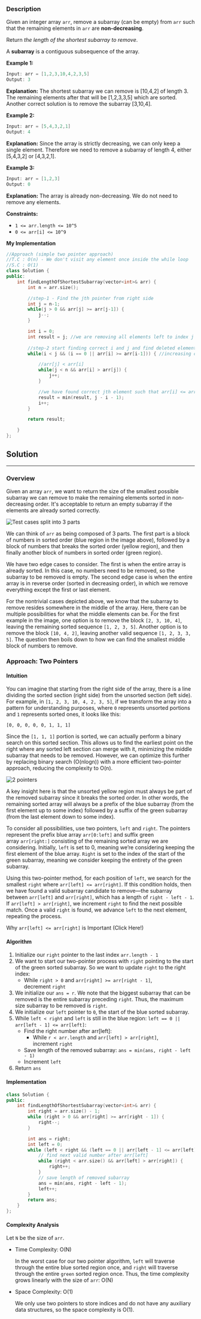 ### Description

Given an integer array `arr`, remove a subarray (can be empty) from `arr` such that the remaining elements in `arr` are **non-decreasing**.

Return _the length of the shortest subarray to remove_.

A **subarray** is a contiguous subsequence of the array.

**Example 1:**

```cpp
Input: arr = [1,2,3,10,4,2,3,5]
Output: 3
```
**Explanation:** The shortest subarray we can remove is [10,4,2] of length 3. The remaining elements after that will be [1,2,3,3,5] which are sorted.
Another correct solution is to remove the subarray [3,10,4].

**Example 2:**

```cpp
Input: arr = [5,4,3,2,1]
Output: 4
```
**Explanation:** Since the array is strictly decreasing, we can only keep a single element. Therefore we need to remove a subarray of length 4, either [5,4,3,2] or [4,3,2,1].

**Example 3:**

```cpp
Input: arr = [1,2,3]
Output: 0
```
**Explanation:** The array is already non-decreasing. We do not need to remove any elements.

**Constraints:**

- `1 <= arr.length <= 10^5`
- `0 <= arr[i] <= 10^9`

**My Implementation**

```cpp
//Approach (simple two pointer approach)
//T.C : O(n) - We don't visit any element once inside the while loop
//S.C : O(1)
class Solution {
public:
    int findLengthOfShortestSubarray(vector<int>& arr) {
        int n = arr.size();

        //step-1 - Find the jth pointer from right side
        int j = n-1;
        while(j > 0 && arr[j] >= arr[j-1]) {
            j--;
        }

        int i = 0;
        int result = j; //we are removing all elements left to index j  becasue index j to n-1 are sorted
        
        //step-2 start finding correct i and j and find deleted elements = j - i - 1
        while(i < j && (i == 0 || arr[i] >= arr[i-1])) { //increasing ordere of elements from i

            //arr[j] < arr[i]
            while(j < n && arr[i] > arr[j]) {
                j++;
            }

            //we have found correct jth element such that arr[i] <= arr[j]
            result = min(result, j - i - 1);
            i++;
        }

        return result;

    }
};
```

## Solution

---

### Overview

Given an array `arr`, we want to return the size of the smallest possible subarray we can remove to make the remaining elements sorted in non-decreasing order. It's acceptable to return an empty subarray if the elements are already sorted correctly.

![Test cases split into 3 parts](https://leetcode.com/problems/shortest-subarray-to-be-removed-to-make-array-sorted/Figures/1574/shortest_subarray_to_be_removed.png)

We can think of `arr` as being composed of 3 parts. The first part is a block of numbers in sorted order (blue region in the image above), followed by a block of numbers that breaks the sorted order (yellow region), and then finally another block of numbers in sorted order (green region).

We have two edge cases to consider. The first is when the entire array is already sorted. In this case, no numbers need to be removed, so the subarray to be removed is empty. The second edge case is when the entire array is in reverse order (sorted in decreasing order), in which we remove everything except the first or last element.

For the nontrivial cases depicted above, we know that the subarray to remove resides somewhere in the middle of the array. Here, there can be multiple possibilities for what the middle elements can be. For the first example in the image, one option is to remove the block `[2, 3, 10, 4]`, leaving the remaining sorted sequence `[1, 2, 3, 5]`. Another option is to remove the block `[10, 4, 2]`, leaving another valid sequence `[1, 2, 3, 3, 5]`. The question then boils down to how we can find the smallest middle block of numbers to remove.

### Approach: Two Pointers

#### Intuition

You can imagine that starting from the right side of the array, there is a line dividing the sorted section (right side) from the unsorted section (left side). For example, in `[1, 2, 3, 10, 4, 2, 3, 5]`, if we transform the array into a pattern for understanding purposes, where `0` represents unsorted portions and `1` represents sorted ones, it looks like this:

`[0, 0, 0, 0, 0, 1, 1, 1]`

Since the `[1, 1, 1]` portion is sorted, we can actually perform a binary search on this sorted section. This allows us to find the earliest point on the right where any sorted left section can merge with it, minimizing the middle subarray that needs to be removed. However, we can optimize this further by replacing binary search (O(nlogn)) with a more efficient two-pointer approach, reducing the complexity to O(n).

![2 pointers](https://leetcode.com/problems/shortest-subarray-to-be-removed-to-make-array-sorted/Figures/1574/two_pointers.png)

A key insight here is that the unsorted yellow region must always be part of the removed subarray since it breaks the sorted order. In other words, the remaining sorted array will always be a prefix of the blue subarray (from the first element up to some index) followed by a suffix of the green subarray (from the last element down to some index).

To consider all possibilities, use two pointers, `left` and `right`. The pointers represent the prefix blue array `arr[0:left]` and suffix green array `arr[right:]` consisting of the remaining sorted array we are considering. Initially, `left` is set to 0, meaning we’re considering keeping the first element of the blue array. `Right` is set to the index of the start of the green subarray, meaning we consider keeping the entirety of the green subarray.

Using this two-pointer method, for each position of `left`, we search for the smallest `right` where `arr[left] <= arr[right]`. If this condition holds, then we have found a valid subarray candidate to remove—the subarray between `arr[left]` and `arr[right]`, which has a length of `right - left - 1`. If `arr[left] > arr[right]`, we increment `right` to find the next possible match. Once a valid `right` is found, we advance `left` to the next element, repeating the process.

Why `arr[left] <= arr[right]` is Important (Click Here!)  

  

#### Algorithm

1. Initialize our `right` pointer to the last index `arr.length - 1`
2. We want to start our two-pointer process with `right` pointing to the start of the green sorted subarray. So we want to update `right` to the right index:
    - While `right > 0` and `arr[right] >= arr[right - 1]`, decrement `right`
3. We initialize our `ans = r`. We note that the biggest subarray that can be removed is the entire subarray preceding `right`. Thus, the maximum size subarray to be removed is `right`.
4. We initialize our `left` pointer to `0`, the start of the blue sorted subarray.
5. While `left < right` and `left` is still in the blue region: `left == 0 || arr[left - 1] <= arr[left]`:
    - Find the right number after arr[left]:
        - While `r < arr.length` and `arr[left] > arr[right]`, increment `right`
    - Save length of the removed subarray: `ans = min(ans, right - left - 1)`
    - Increment `left`
6. Return `ans`

#### Implementation

```cpp
class Solution {
public:
    int findLengthOfShortestSubarray(vector<int>& arr) {
        int right = arr.size() - 1;
        while (right > 0 && arr[right] >= arr[right - 1]) {
            right--;
        }

        int ans = right;
        int left = 0;
        while (left < right && (left == 0 || arr[left - 1] <= arr[left])) {
            // find next valid number after arr[left]
            while (right < arr.size() && arr[left] > arr[right]) {
                right++;
            }
            // save length of removed subarray
            ans = min(ans, right - left - 1);
            left++;
        }
        return ans;
    }
};
```

#### Complexity Analysis

Let `N` be the size of `arr`.

- Time Complexity: O(N)
    
    In the worst case for our two pointer algorithm, `left` will traverse through the entire blue sorted region once, and `right` will traverse through the entire `green` sorted region once. Thus, the time complexity grows linearly with the size of `arr`: O(N)
    
- Space Complexity: O(1)
    
    We only use two pointers to store indices and do not have any auxiliary data structures, so the space complexity is O(1).

